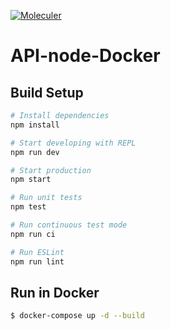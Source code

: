 [![Moleculer](https://img.shields.io/badge/Powered%20by-Moleculer-green.svg?colorB=0e83cd)](https://moleculer.services)

# API-node-Docker

## Build Setup

``` bash
# Install dependencies
npm install

# Start developing with REPL
npm run dev

# Start production
npm start

# Run unit tests
npm test

# Run continuous test mode
npm run ci

# Run ESLint
npm run lint
```

## Run in Docker

```bash
$ docker-compose up -d --build
```
